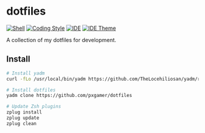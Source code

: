 # dotfiles

[![Shell][ico-shell]][link-shell]
[![Coding Style][ico-code-style]][link-code-style]
[![IDE][ico-ide]][link-ide]
[![IDE Theme][ico-ide-theme]][link-ide-theme]

A collection of my dotfiles for development.

## Install

```bash
# Install yadm
curl -fLo /usr/local/bin/yadm https://github.com/TheLocehiliosan/yadm/raw/master/yadm && chmod a+x /usr/local/bin/yadm

# Install dotfiles
yadm clone https://github.com/pxgamer/dotfiles

# Update Zsh plugins
zplug install
zplug update
zplug clean
```

[ico-code-style]: https://img.shields.io/badge/code%20style-psr2-green.svg?style=flat-square
[ico-ide]: https://img.shields.io/badge/ide-phpstorm-775af8.svg?style=flat-square
[ico-ide-theme]: https://img.shields.io/badge/ide%20theme-github-1f88fe.svg?style=flat-square
[ico-shell]: https://img.shields.io/badge/shell-zsh-blue.svg?style=flat-square

[link-code-style]: https://www.php-fig.org/psr/psr-2
[link-ide]: https://jetbrains.com/phpstorm
[link-ide-theme]: https://github.com/freekmurze/phpstorm-color-schemes/blob/master/GitHub.icls
[link-shell]: http://zsh.sourceforge.net
